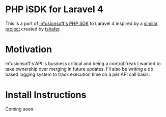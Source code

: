 PHP iSDK for Laravel 4
==================
This is a port of [Infusionsoft's PHP SDK](https://github.com/infusionsoft/PHP-iSDK) to Laravel 4 inspired by a [similar project](https://github.com/tshafer/Infusionsoft-for-Laravel-4/tree/master/src/Chrono/Infusionsoft) created by [tshafer](https://github.com/tshafer).

Motivation
==================
Infusionsoft's API is business critical and being a control freak I wanted to take ownership over merging in future updates. I'll also be writing a db based logging system to track execution time on a per API call basis.

Install Instructions
==================
Coming soon.
